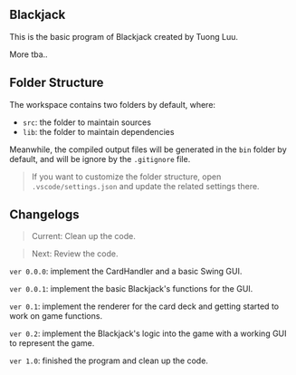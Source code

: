 ## Blackjack

This is the basic program of Blackjack created by Tuong Luu.

More tba..

## Folder Structure

The workspace contains two folders by default, where:

- `src`: the folder to maintain sources
- `lib`: the folder to maintain dependencies

Meanwhile, the compiled output files will be generated in the `bin` folder by default, and will be ignore by the `.gitignore` file.

> If you want to customize the folder structure, open `.vscode/settings.json` and update the related settings there.

## Changelogs

> Current: Clean up the code.

> Next: Review the code.

`ver 0.0.0`: implement the CardHandler and a basic Swing GUI.

`ver 0.0.1`: implement the basic Blackjack's functions for the GUI.

`ver 0.1`: implement the renderer for the card deck and getting started to work on game functions.

`ver 0.2`: implement the Blackjack's logic into the game with a working GUI to represent the game.

`ver 1.0`: finished the program and clean up the code.
